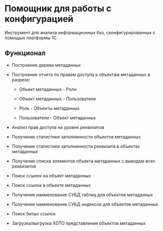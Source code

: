 # Помощник для работы с конфигурацией

Инструмент для анализа информационных баз, сконфигурированных с помощью платформы 1С.

## Функционал

- Построение дерева метаданных

- Построение отчета по правам доступа к объектам метаданных в разрезе:

  - Объект метаданных - Роли

  - Объект метаданных - Пользователи

  - Роль - Объекты метаданных

  - Пользователи - Объект метаданных

- Анализ прав доступа на уровне реквизитов

- Получение статистики заполненности объектов метаданных

- Получение статистики заполненности реквизита в объектах метаданных

- Получение списка элементов объекта метаданных с выводом всех реквизитов

- Поиск ссылок на объект метаданных

- Поиск ссылок в объекте метаданных

- Получение наименование СУБД таблиц для объектов метаданных

- Получение наименование СУБД индексов для объектов метаданных

- Поиск битых ссылок

- Загрузка/выгрузка XDTO представления объектов метаданных
